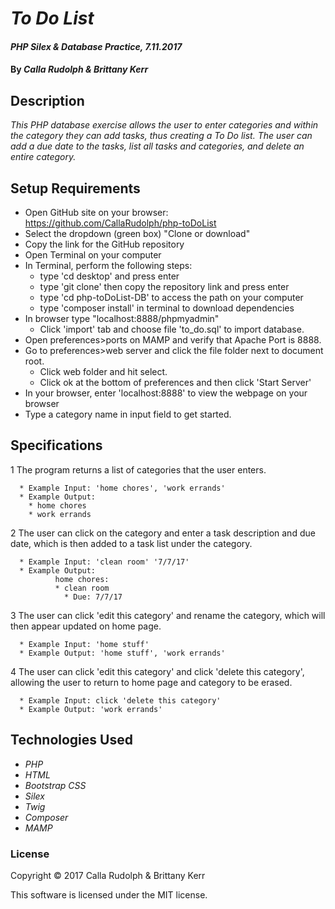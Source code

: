 # _To Do List_

#### _PHP Silex & Database Practice, 7.11.2017_

#### By _**Calla Rudolph & Brittany Kerr**_

## Description

_This PHP database exercise allows the user to enter categories and within the category they can add tasks, thus creating a To Do list. The user can add a due date to the tasks, list all tasks and categories, and delete an entire category._

## Setup Requirements

* Open GitHub site on your browser: https://github.com/CallaRudolph/php-toDoList
* Select the dropdown (green box) "Clone or download"
* Copy the link for the GitHub repository
* Open Terminal on your computer
* In Terminal, perform the following steps:
  * type 'cd desktop' and press enter
  * type 'git clone' then copy the repository link and press enter
  * type 'cd php-toDoList-DB' to access the path on your computer
  * type 'composer install' in terminal to download dependencies
* In browser type "localhost:8888/phpmyadmin"
  * Click 'import' tab and choose file 'to_do.sql' to import database.
* Open preferences>ports on MAMP and verify that Apache Port is 8888.
* Go to preferences>web server and click the file folder next to document root.
  * Click web folder and hit select.
  * Click ok at the bottom of preferences and then click 'Start Server'
* In your browser, enter 'localhost:8888' to view the webpage on your browser
* Type a category name in input field to get started.

## Specifications
1 The program returns a list of categories that the user enters.
```
  * Example Input: 'home chores', 'work errands'
  * Example Output:
    * home chores
    * work errands
```
2 The user can click on the category and enter a task description and due date, which is then added to a task list under the category.
```
  * Example Input: 'clean room' '7/7/17'
  * Example Output:
          home chores:
          * clean room
            * Due: 7/7/17
```
3 The user can click 'edit this category' and rename the category, which will then appear updated on home page.
```
  * Example Input: 'home stuff'
  * Example Output: 'home stuff', 'work errands'
```

4 The user can click 'edit this category' and click 'delete this category', allowing the user to return to home page and category to be erased.
```
  * Example Input: click 'delete this category'
  * Example Output: 'work errands'
```

## Technologies Used

* _PHP_
* _HTML_
* _Bootstrap CSS_
* _Silex_
* _Twig_
* _Composer_
* _MAMP_

### License

Copyright &copy; 2017 Calla Rudolph & Brittany Kerr

This software is licensed under the MIT license.

